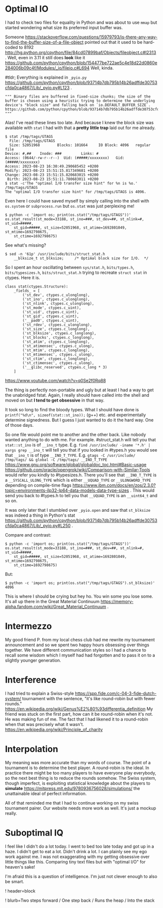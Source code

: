 # Optimal IO

I had to check two files for equality in Python and was about to use `mmap` but started wondering what size its preferred input buffer was.

Someone https://stackoverflow.com/questions/15979793/is-there-any-way-to-find-the-buffer-size-of-a-file-object pointed out that it used to be hard-coded to 8192 http://hg.python.org/cpython/file/84cd07899baf/Objects/fileobject.c#l2313 . Well, even in 3.11 it still does **look** like it https://github.com/python/cpython/blob/154477be722ae5c4e18d22d0860e284006b09c4f/Modules/_io/fileio.c#L694 Well, kinda.

#tldr; Everything is explained in `_pyio.py` https://github.com/python/cpython/blob/93714b7db795b14b26adffde30753cfda0ca4867/Lib/_pyio.py#L123 .

	""" Binary files are buffered in fixed-size chunks; the size of the buffer is chosen using a heuristic trying to determine the underlying device's "block size" and falling back on `io.DEFAULT_BUFFER_SIZE`. https://github.com/python/cpython/blob/93714b7db795b14b26adffde30753cfda0ca4867/Lib/_pyio.py#L129 """

Alas! I've read these lines too late. And because I knew the block size was available with `stat` I had with that a ____pretty little trap____ laid out for me already.

```
$ stat /tmp/tags/GTAGS
  File: /tmp/tags/GTAGS
  Size: 52051968        Blocks: 101664     IO Block: 4096   regular file
Device: #,##    Inode: ###         Links: #
Access: (0644/-rw-r--r--)  Uid: (#####/xxxxxxxx)   Gid: (#####/xxxxxxxx)
Access: 2023-08-23 16:30:49.290685452 +0200
Modify: 2023-08-23 15:51:15.817349681 +0200
Change: 2023-08-23 15:51:15.820683015 +0200
 Birth: 2023-08-23 15:51:11.780683011 +0200
$ stat -c'The "optimal I/O transfer size hint" for %n is %o.' /tmp/tags/GTAGS
The "optimal I/O transfer size hint" for /tmp/tags/GTAGS is 4096.
```

Even here I could have saved myself by simply calling into the shell with `os.system` or `subprocess.run` but `os.stat` was just perplexing me!

```
$ python -c 'import os; print(os.stat("/tmp/tags/GTAGS"))'
os.stat_result(st_mode=33188, st_ino=###, st_dev=##, st_nlink=#, st_uid=#####,
	st_gid=#####, st_size=52051968, st_atime=1692801049, st_mtime=1692798675,
	st_ctime=1692798675)
```

See what's missing?

```
$ sed -n '61p' /usr/include/bits/struct_stat.h
    __blksize_t st_blksize;     /* Optimal block size for I/O.  */
```

So I spent an hour oscillating between `sys/stat.h`, `bits/types.h`, `bits/typesizes.h`, `bits/struct_stat.h` trying to recreate `struct stat` in ctypes. Here it is.

```
class stat(ctypes.Structure):
	_fields_ = [
		('st_dev', ctypes.c_ulonglong),
		('st_ino', ctypes.c_ulonglong),
		('st_nlink', ctypes.c_ulonglong),
		('st_mode', ctypes.c_uint),
		('st_uid', ctypes.c_uint),
		('st_gid', ctypes.c_uint),
		('__pad0', ctypes.c_uint),
		('st_rdev', ctypes.c_ulonglong),
		('st_size', ctypes.c_longlong),
		('st_blksize', ctypes.c_longlong),
		('st_blocks', ctypes.c_longlong),
		('st_atim', ctypes.c_longlong),
		('st_atimensec', ctypes.c_ulong),
		('st_mtim', ctypes.c_longlong),
		('st_mtimensec', ctypes.c_ulong),
		('st_ctim', ctypes.c_longlong),
		('st_ctimensec', ctypes.c_ulong),
		('__glibc_reserved', ctypes.c_long * 3)
	]
```
https://www.youtube.com/watch?v=q0Se2f0Rq88

The thing is perfectly non-portable and ugly but at least I had a way to get the unabridged fstat. Again, I really should have called into the shell and moved on but ____I tend to get obsessive____ in that way.

It took so long to find the bloody types. What I should have done is `printf("%d\n", sizeof(stat::st_ino));` (g++) etc. and  experimentally determine signedness. But I guess I just wanted to do it the hard way. One of those days.

So one file would point me to another and the other back. Like nobody wanted anything to do with me. For example. #struct_stat.h will tell you that `stat::st_ino` is of `__ino_t` type. E.g. `find /usr/include/ -iname '*.h' | xargs grep __ino_t` will tell you that if you looked in #types.h you would see that `__ino_t` is of type `__INO_T_TYPE`. E.g. `gtags -C /usr/include/ /tmp/tags/ && global -C /tmp/tags/ __INO_T_TYPE` https://www.gnu.org/software/global/globaldoc_toc.html#Basic-usage https://github.com/oracle/opengrok/wiki/Comparison-with-Similar-Tools would refer you kindly to #typesizes.h. There you'll see that `__INO_T_TYPE` is a `__SYSCALL_ULONG_TYPE` which is either `__UQUAD_TYPE` or `__ULONGWORD_TYPE` depending on compile-time flags https://www.ibm.com/docs/en/zos/2.3.0?topic=environments-ilp32-lp64-data-models-data-type-sizes . This would send you back to #types.h to tell you that `__UQUAD_TYPE` is an `__uint64_t` and so on.

It was only later that I stumbled over `_pyio.open` and saw that `st_blksize` was indeed a thing in Python's stat https://github.com/python/cpython/blob/93714b7db795b14b26adffde30753cfda0ca4867/Lib/_pyio.py#L250 .

Compare and contrast:

```
$ python -c 'import os; print(os.stat("/tmp/tags/GTAGS"))'
os.stat_result(st_mode=33188, st_ino=###, st_dev=##, st_nlink=#, st_uid=#####,
	st_gid=#####, st_size=52051968, st_atime=1692801049, st_mtime=1692798675,
	st_ctime=1692798675)
```

But:

```
$ python -c 'import os; print(os.stat("/tmp/tags/GTAGS").st_blksize)'
4096
```

This is where I should be crying but hey ho. You win some you lose some. It's all up there in the Great Material Continuum https://memory-alpha.fandom.com/wiki/Great_Material_Continuum .

# Intermezzo

My good friend P. from my local chess club had me rewrite my tournament announcement and so we spent two happy hours obsessing over things together. We have different communication styles so I had a chance to recall some wisdom which I myself had had forgotten and to pass it on to a slightly younger generation.

# Interference

I had tried to explain a Swiss-style https://spp.fide.com/c-04-3-fide-dutch-system/ tournament with the sentence, "it's like round-robin but with fewer rounds." https://en.wikipedia.org/wiki/Genus%E2%80%93differentia_definition My friend was stuck on the first part, how can it be round-robin when it's not. He was making fun of me. The fact that I had likened it to a round-robin when that was precisely what it wasn't. https://en.wikipedia.org/wiki/Principle_of_charity

# Interpolation

My meaning was more accurate than my words of course. The point of a tournament is to determine the best player. A round-robin is the ideal. In practice there might be too many players to have everyone play everybody, so the next best thing is to reduce the rounds somehow. The Swiss system, though imperfect, is exploiting statistical knowledge about the players to **simulate** https://mitpress.mit.edu/9780936756028/simulations/ the unattainable ideal of perfect information.

All of that reminded me that I had to continue working on my swiss tournament pairer. Our website needs more work as well. It's just a mockup really.

# Suboptimal IQ

I feel like I didn't do a lot today. I went to bed too late today and got up in a haze. I didn't get to eat a lot. Didn't drink a lot. I can plainly see my ego work against me. I was not exaggerating with my getting obsessive over little things like this. Comparing tiny text files but with "optimal I/O" for heaven's sake!

I'm afraid this is a question of intelligence. I'm just not clever enough to also be smart.


! header=block

! blurb=Two steps forward / One step back / Runs the heap / Into the stack
